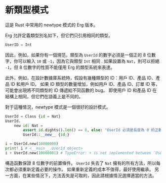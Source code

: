 # 新類型模式

這是 Rust 中常用的 newtype 模式的 Erg 版本。

Erg 允許定義類型別名如下，但它們只引用相同的類型。

```python
UserID = Int
```

因此，例如，如果你有一個規范，類型為 `UserId` 的數字必須是一個正的 8 位數字，你可以輸入 `10` 或 `-1`，因為它與類型 `Int` 相同 . 如果設置為 `Nat`，則可以拒絕 `-1`，但 8 位數字的性質不能僅用 Erg 的類型系統來表達。

此外，例如，在設計數據庫系統時，假設有幾種類型的 ID：用戶 ID、產品 ID、產品 ID 和用戶 ID。 如果 ID 類型的數量增加，例如用戶 ID、產品 ID、訂單 ID 等，可能會出現將不同類型的 ID 傳遞給不同函數的 bug。 即使用戶 ID 和產品 ID 在結構上相同，但它們在語義上是不同的。

對于這種情況，newtype 模式是一個很好的設計模式。

```python
UserId = Class {id = Nat}
UserId.
    new id: Nat =
        assert id.dights().len() == 8, else: "UserId 必須是長度為 8 的正數"
        UserId::__new__ {id;}

i = UserId.new(10000000)
print! i # <__main__.UserId object>
i + UserId.new(10000001) # TypeError: + is not implemented between `UserId` and `UserId
```

構造函數保證 8 位數字的前置條件。
`UserId` 失去了 `Nat` 擁有的所有方法，所以每次都必須重新定義必要的操作。
如果重新定義的成本不值得，最好使用繼承。 另一方面，在某些情況下，方法丟失是可取的，因此請根據情況選擇適當的方法。

